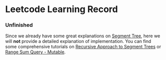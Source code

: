 # Leetcode Learning Record







### Unfinished

Since we already have some great explanations on [Segment Tree](https://en.wikipedia.org/wiki/Segment_tree), here we will **not** provide a detailed explanation of implementation. You can find some comprehensive tutorials on [Recursive Approach to Segment Trees](https://leetcode.com/articles/a-recursive-approach-to-segment-trees-range-sum-queries-lazy-propagation/) or [Range Sum Query - Mutable](https://leetcode.com/problems/range-sum-query-mutable/solution/).